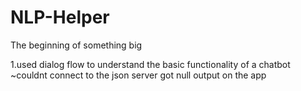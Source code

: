 # NLP-Helper
The beginning of something big


1.used dialog flow to understand the basic functionality of a chatbot 
~couldnt connect to the json server got null output on the app
